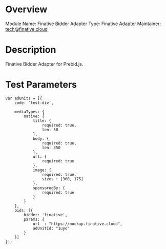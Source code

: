 # Overview
Module Name: Finative Bidder Adapter
Type: Finative Adapter
Maintainer: tech@finative.cloud

# Description
Finative Bidder Adapter for Prebid.js.

# Test Parameters
```
var adUnits = [{
    code: 'test-div',

    mediaTypes: {
        native: {
            title: {
                required: true,
                len: 50
            },
            body: {
                required: true,
                len: 350
            },
            url: {
                required: true
            },
            image: {
                required: true,
                sizes : [300, 175]
            },
            sponsoredBy: {
                required: true
            }
        }
    },
    bids: [{
        bidder: 'finative',
        params: {
	    	url  : "https://mockup.finative.cloud",
	    	adUnitId: "1uyo"
        }
    }]
}];
```

